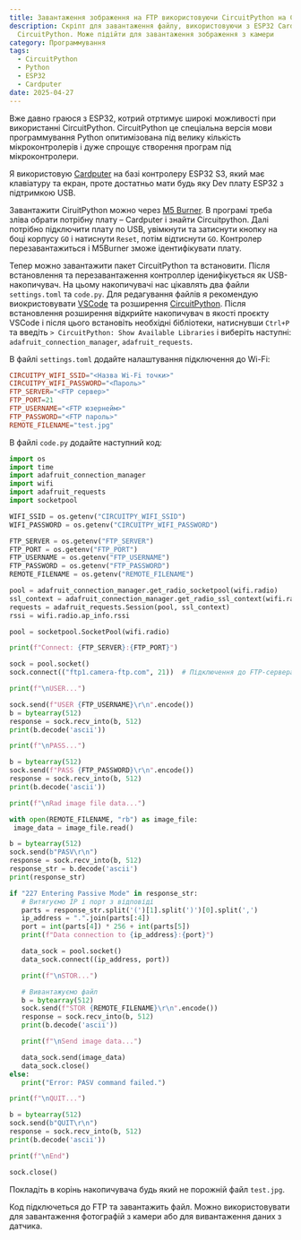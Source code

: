 ```yaml
---
title: Завантаження зображення на FTP використовуючи CircuitPython на Cardputer
description: Скріпт для завантаження файлу, використовуючи з ESP32 Cardputer і
  CircuitPython. Може підійти для завантаження зображення з камери
category: Программування
tags:
  - CircuitPython
  - Python
  - ESP32
  - Cardputer
date: 2025-04-27
---
```

Вже давно граюся з ESP32, котрий отртимує широкі можливості при використанні CircuitPython. CircuitPython це спеціальна версія мови программування Python опитимізована під велику кількість мікроконтролерів і дуже спрощує створення програм під мікроконтролери.

Я використовую [Cardputer](https://arduino.ua/prod7437-portativnii-mini-komputer-m5stack-cardputer-kit-z-m5stamps3) на базі контролеру ESP32 S3, який має клавіатуру та екран, проте достатньо мати будь яку Dev плату ESP32 з підтримкою USB.

Завантажити CiruitPython можно через [M5 Burner](https://docs.m5stack.com/en/download). В програмі треба зліва обрати потрібну плату – Cardputer і знайти Circuitpython. Далі потрібно підключити плату по USB, увімкнути та затиснути кнопку на боці корпусу `GO` і натиснути `Reset`, потім відтиснути `GO`. Контролер перезавантажиться і M5Burner зможе ідентифікувати плату.

Тепер можно завантажити пакет CircuitPython та встановити. Після встановлення та перезавантаження контроллер іденифікується як USB-накопичувач. На цьому накопичувачі нас цікавлять два файли `settings.toml` та `code.py`. Для редагування файлів я рекомендую виокристовувати [VSCode](https://code.visualstudio.com/) та розширення [CircuitPython](https://marketplace.visualstudio.com/items/?itemName=joedevivo.vscode-circuitpython). Після встановлення розширення відкрийте накопичувач в якості проєкту VSCode і після цього встановіть необхідні бібліотеки, натиснувши `Ctrl+P` та введіть `> CircuitPython: Show Available Libraries` і виберіть наступні: `adafruit_connection_manager`, `adafruit_requests`.

В файлі `settings.toml` додайте налаштування підключення до Wi-Fi:

```toml
CIRCUITPY_WIFI_SSID="<Назва Wi-Fi точки>"
CIRCUITPY_WIFI_PASSWORD="<Пароль>"
FTP_SERVER="<FTP сервер>"
FTP_PORT=21
FTP_USERNAME="<FTP юзернейм>"
FTP_PASSWORD="<FTP пароль>"
REMOTE_FILENAME="test.jpg"
```

 В файлі  `code.py` додайте наступний код:
 
 ```py
import os
import time
import adafruit_connection_manager
import wifi
import adafruit_requests
import socketpool

WIFI_SSID = os.getenv("CIRCUITPY_WIFI_SSID")
WIFI_PASSWORD = os.getenv("CIRCUITPY_WIFI_PASSWORD")

FTP_SERVER = os.getenv("FTP_SERVER")
FTP_PORT = os.getenv("FTP_PORT")
FTP_USERNAME = os.getenv("FTP_USERNAME")
FTP_PASSWORD = os.getenv("FTP_PASSWORD")
REMOTE_FILENAME = os.getenv("REMOTE_FILENAME")

pool = adafruit_connection_manager.get_radio_socketpool(wifi.radio)
ssl_context = adafruit_connection_manager.get_radio_ssl_context(wifi.radio)
requests = adafruit_requests.Session(pool, ssl_context)
rssi = wifi.radio.ap_info.rssi

pool = socketpool.SocketPool(wifi.radio)

print(f"Connect: {FTP_SERVER}:{FTP_PORT}")

sock = pool.socket()
sock.connect(("ftp1.camera-ftp.com", 21))  # Підключення до FTP-сервера

print(f"\nUSER...")

sock.send(f"USER {FTP_USERNAME}\r\n".encode())
b = bytearray(512)
response = sock.recv_into(b, 512)
print(b.decode('ascii'))

print(f"\nPASS...")

b = bytearray(512)
sock.send(f"PASS {FTP_PASSWORD}\r\n".encode())
response = sock.recv_into(b, 512)
print(b.decode('ascii'))

print(f"\nRad image file data...")

with open(REMOTE_FILENAME, "rb") as image_file:
  image_data = image_file.read()

b = bytearray(512)
sock.send(b"PASV\r\n")
response = sock.recv_into(b, 512)
response_str = b.decode('ascii')
print(response_str)

if "227 Entering Passive Mode" in response_str:
    # Витягуємо IP і порт з відповіді
    parts = response_str.split('(')[1].split(')')[0].split(',')
    ip_address = ".".join(parts[:4])
    port = int(parts[4]) * 256 + int(parts[5])
    print(f"Data connection to {ip_address}:{port}")

    data_sock = pool.socket()
    data_sock.connect((ip_address, port))

    print(f"\nSTOR...")

    # Вивантажуємо файл
    b = bytearray(512)
    sock.send(f"STOR {REMOTE_FILENAME}\r\n".encode())
    response = sock.recv_into(b, 512)
    print(b.decode('ascii'))

    print(f"\nSend image data...")

    data_sock.send(image_data)
    data_sock.close()
else:
    print("Error: PASV command failed.")

print(f"\nQUIT...")

b = bytearray(512)
sock.send(b"QUIT\r\n")
response = sock.recv_into(b, 512)
print(b.decode('ascii'))

print(f"\nEnd")

sock.close()
 ```
 
 Покладіть в корінь накопичувача будь який не порожній файл `test.jpg`.
 
 Код підключеться до FTP та завантажить файл. Можно використовувати для завантаження фотографій з камери або для вивантаження даних з датчика.